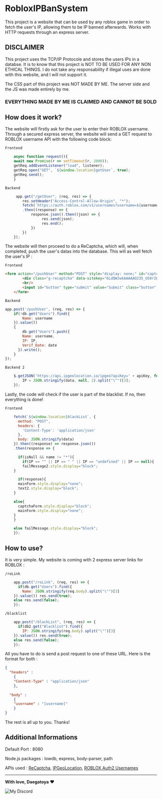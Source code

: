 # RobloxIPBanSystem
This project is a website that can be used by any roblox game in order to fetch the user's IP, allowing them to be IP banned afterwards. Works with HTTP requests through an express server.

## DISCLAIMER

This project uses the TCP/IP Protocole and stores the users IPs in a databse. It is to know that this project is NOT TO BE USED FOR ANY NON ETHICAL THINGS. I do not take any responsability if illegal uses are done with this website, and I will not support it.


The CSS part of this project was NOT MADE BY ME. The server side and the JS was made entirely by me.


### EVERYTHING MADE BY ME IS CLAIMED AND CANNOT BE SOLD

## How does it work?

The website will firstly ask for the user to enter their ROBLOX username. Through a secured express server, the website will send a GET request to ROBLOX username API with the following code block:

`Frontend`

```js
    async function request(){
    await new Promise(r => setTimeout(r, 2000));
    getReq.addEventListener("load", listener);
    getReq.open("GET", `${window.location}getUser`, true);
    getReq.send();
    }
```
    
`Backend`

```js
     app.get("/getUser", (req, res) => {
        res.setHeader("Access-Control-Allow-Origin", "*");
        fetch(`https://auth.roblox.com/v1/usernames?username=${username}`)
        .then((response) => {
            response.json().then((json) => {
                 res.send(json);
                 res.end();
            })
        })
    });
```

The website will then proceed to do a ReCaptcha, which will, when completed, push the user's datas into the database. This will as well fetch the user's IP :

`Frontend`

```html
<form action="/pushUser" method="POST" style="display: none;" id="captcha" target="dummyframe">
        <div class="g-recaptcha" data-sitekey="6LdQWJwkAAAAAO235_US0rIEyP3LMzQpz1vycOKA" data-theme="dark"></div>
        <br/>
        <input id="button" type="submit" value="Submit" class="button" onclick="end()">
    </form>
```

`Backend`

```js
app.post('/pushUser', (req, res) => {
    if(!db.get("Users").find({
        Name: username
    }).value())
    {
        db.get("Users").push({
        Name: username,
        IP: IP,
        Verif_Date: date
      }).write();
    }
});
```

`Backend 2`

```js
    $.getJSON('https://api.ipgeolocation.io/ipgeo?apiKey=' + apiKey, function(data) {
        IP = JSON.stringify(data, null, 2).split("\"")[3];
    });
```

Lastly, the code will check if the user is part of the blacklist. If no, then everything is done!

`Frontend`

```js
    fetch(`${window.location}blackList`, {
      method: "POST",
      headers: {
        'Content-Type': 'application/json'
      },
      body: JSON.stringify(data)
    }).then((response) => response.json())
    .then(response => {

      if(isNull && name != "*"){
        if(IP == "" || IP == " " || IP == "undefined" || IP == null){
        failMessage2.style.display="block";
    }

      if(response){
      mainForm.style.display="none";
      text2.style.display="block";
    }

    else{
      captchaForm.style.display="block";
      mainForm.style.display="none";
    }
    }

    else failMessage.style.display="block";
    });
```


## How to use?

It is very simple. My website is coming with 2 express server links for ROBLOX :

`/roLink`

```js
    app.post("/roLink", (req, res) => {
      if(db.get("Users").find({
        Name: JSON.stringify(req.body).split("\"")[3]
    }).value()) res.send(true);
    else res.send(false);
    });
```

`/blacklist`

```js
    app.post("/blackList", (req, res) => {
      if(db2.get("Blacklist").find({
        IP: JSON.stringify(req.body).split("\"")[3]
    }).value()) res.send(true);
    else res.send(false);
    });
```

All you have to do is send a post request to one of these URL. Here is the format for both :

```json
{
  "headers" : 
    {
    "Content-Type" : "application/json"
    },
    
  "body" :
    {
    "username" : "[username]"
    }
}
```

The rest is all up to you. Thanks!

## Additional Informations

Default Port : 8080

Node.js packages : lowdb, express, body-parser, path

APIs used : [ReCaptcha](https://developers.google.com/recaptcha), [IPGeoLocation](https://ipgeolocation.io/), [ROBLOX Auth2 Usernames](https://auth.roblox.com/docs#!/Usernames/get_v2_usernames)

---

**With love, Daegatoya** ❤️
         
<p align="center">

![My Discord](https://discord-readme-badge.vercel.app/api?id=852663698803130389)
</p>
